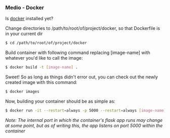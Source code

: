 ### Medio - Docker

Is [docker](https://docs.docker.com/) installed yet?

Change directories to /path/to/root/of/project/docker, so that Dockerfile is in your current dir
```bash
$ cd /path/to/root/of/project/docker
```

Build container with following command replacing [image-name] with whatever you'd like to call the image:

```bash
$ docker build -t [image-name] .
```

Sweet! So as long as things didn't error out, you can check out the newly created image with this command:

```bash
$ docker images
```

Now, building your container should be as simple as:
```bash
$ docker run -it --restart=always -p 5000 --restart=always [image-name]
```

*Note: The internal port in which the container's flask app runs may change at some point, but as of writing this, the app listens on port 5000 within the container*
